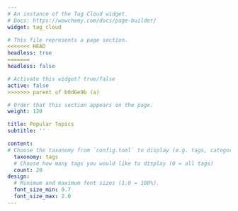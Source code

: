 ```yaml
---
# An instance of the Tag Cloud widget.
# Docs: https://wowchemy.com/docs/page-builder/
widget: tag_cloud

# This file represents a page section.
<<<<<<< HEAD
headless: true
=======
headless: false

# Activate this widget? true/false
active: false
>>>>>>> parent of b0d6e9b (a)

# Order that this section appears on the page.
weight: 120

title: Popular Topics
subtitle: ''

content:
# Choose the taxonomy from `config.toml` to display (e.g. tags, categories)
  taxonomy: tags
  # Choose how many tags you would like to display (0 = all tags)
  count: 20
design:
  # Minimum and maximum font sizes (1.0 = 100%).
  font_size_min: 0.7
  font_size_max: 2.0
---
```

